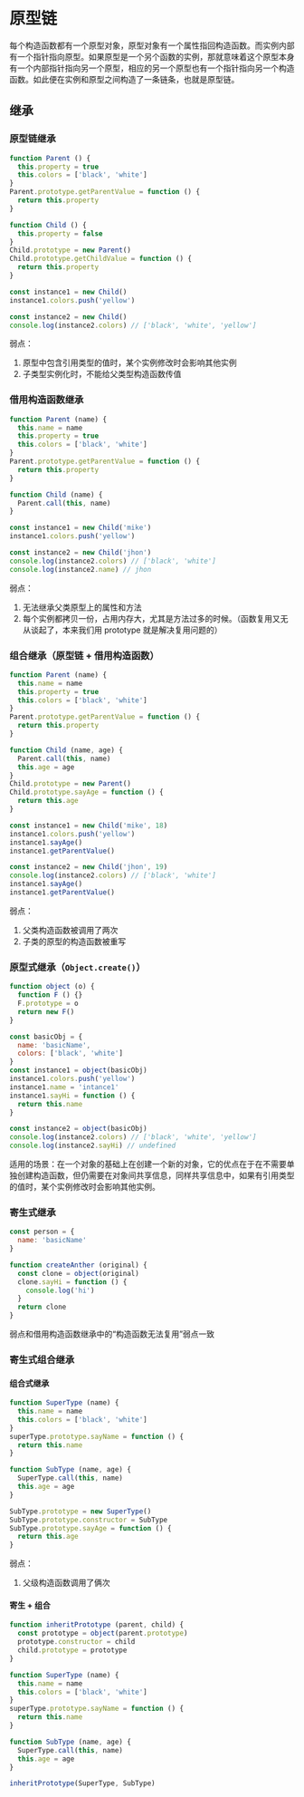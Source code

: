 # 原型链

每个构造函数都有一个原型对象，原型对象有一个属性指回构造函数。而实例内部有一个指针指向原型。如果原型是一个另个函数的实例，那就意味着这个原型本身有一个内部指针指向另一个原型，相应的另一个原型也有一个指针指向另一个构造函数。如此便在实例和原型之间构造了一条链条，也就是原型链。

## 继承

### 原型链继承

```javascript
function Parent () {
  this.property = true
  this.colors = ['black', 'white']
}
Parent.prototype.getParentValue = function () {
  return this.property
}

function Child () {
  this.property = false
}
Child.prototype = new Parent()
Child.prototype.getChildValue = function () {
  return this.property
}

const instance1 = new Child()
instance1.colors.push('yellow')

const instance2 = new Child()
console.log(instance2.colors) // ['black', 'white', 'yellow']
```

弱点：

1. 原型中包含引用类型的值时，某个实例修改时会影响其他实例
2. 子类型实例化时，不能给父类型构造函数传值

### 借用构造函数继承

```javascript
function Parent (name) {
  this.name = name
  this.property = true
  this.colors = ['black', 'white']
}
Parent.prototype.getParentValue = function () {
  return this.property
}

function Child (name) {
  Parent.call(this, name)
}

const instance1 = new Child('mike')
instance1.colors.push('yellow')

const instance2 = new Child('jhon')
console.log(instance2.colors) // ['black', 'white']
console.log(instance2.name) // jhon
```

弱点：

1. 无法继承父类原型上的属性和方法
2. 每个实例都拷贝一份，占用内存大，尤其是方法过多的时候。（函数复用又无从谈起了，本来我们用 prototype 就是解决复用问题的）

### 组合继承（原型链 + 借用构造函数）

```javascript
function Parent (name) {
  this.name = name
  this.property = true
  this.colors = ['black', 'white']
}
Parent.prototype.getParentValue = function () {
  return this.property
}

function Child (name, age) {
  Parent.call(this, name)
  this.age = age
}
Child.prototype = new Parent()
Child.prototype.sayAge = function () {
  return this.age
}

const instance1 = new Child('mike', 18)
instance1.colors.push('yellow')
instance1.sayAge()
instance1.getParentValue()

const instance2 = new Child('jhon', 19)
console.log(instance2.colors) // ['black', 'white']
instance1.sayAge()
instance1.getParentValue()
```

弱点：

1. 父类构造函数被调用了两次
2. 子类的原型的构造函数被重写

### 原型式继承（`Object.create()`）

```javascript
function object (o) {
  function F () {}
  F.prototype = o
  return new F()
}

const basicObj = {
  name: 'basicName',
  colors: ['black', 'white']
}
const instance1 = object(basicObj)
instance1.colors.push('yellow')
instance1.name = 'intance1'
instance1.sayHi = function () {
  return this.name
}

const instance2 = object(basicObj)
console.log(instance2.colors) // ['black', 'white', 'yellow']
console.log(instance2.sayHi) // undefined
```

适用的场景：在一个对象的基础上在创建一个新的对象，它的优点在于在不需要单独创建构造函数，但仍需要在对象间共享信息，同样共享信息中，如果有引用类型的值时，某个实例修改时会影响其他实例。

### 寄生式继承

```javascript
const person = {
  name: 'basicName'
}

function createAnther (original) {
  const clone = object(original)
  clone.sayHi = function () {
    console.log('hi')
  }
  return clone
}
```

弱点和借用构造函数继承中的“构造函数无法复用”弱点一致

### 寄生式组合继承

#### 组合式继承

```javascript
function SuperType (name) {
  this.name = name
  this.colors = ['black', 'white']
}
superType.prototype.sayName = function () {
  return this.name
}

function SubType (name, age) {
  SuperType.call(this, name)
  this.age = age
}

SubType.prototype = new SuperType() 
SubType.prototype.constructor = SubType
SubType.prototype.sayAge = function () {
  return this.age
}
```

弱点：

1. 父级构造函数调用了俩次

#### 寄生 + 组合

```javascript
function inheritPrototype (parent, child) {
  const prototype = object(parent.prototype)
  prototype.constructor = child
  child.prototype = prototype
}

function SuperType (name) {
  this.name = name
  this.colors = ['black', 'white']
}
superType.prototype.sayName = function () {
  return this.name
}

function SubType (name, age) {
  SuperType.call(this, name)
  this.age = age
}

inheritPrototype(SuperType, SubType)
```

